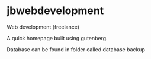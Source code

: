 # jbwebdevelopment
Web development (freelance)

A quick homepage built using gutenberg.

Database can be found in folder called database backup
